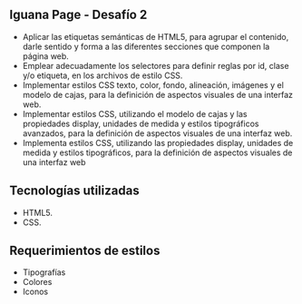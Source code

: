 ## Iguana Page - Desafío 2
- Aplicar las etiquetas semánticas de HTML5, para agrupar el contenido, darle sentido y forma a las diferentes secciones que componen la página web.
- Emplear adecuadamente los selectores para definir reglas por id, clase y/o etiqueta, en los archivos de estilo CSS.
- Implementar estilos CSS texto, color, fondo, alineación, imágenes y el modelo de cajas, para la definición de aspectos visuales de una interfaz web.
- Implementar estilos CSS, utilizando el modelo de cajas y las propiedades display, unidades de medida y estilos tipográficos avanzados, para la definición de aspectos visuales de una interfaz web.
- Implementa estilos CSS, utilizando las propiedades display, unidades de medida y estilos tipográficos, para la definición de aspectos visuales de una interfaz web

## Tecnologías utilizadas
- HTML5.
- CSS.

## Requerimientos de estilos
- Tipografías
- Colores
- Iconos

